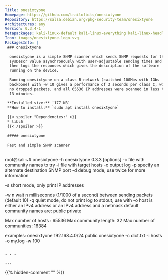 ```yaml
---
Title: onesixtyone
Homepage: https://github.com/trailofbits/onesixtyone
Repository: https://salsa.debian.org/pkg-security-team/onesixtyone
Architectures: any
Version: 0.3.4-1
Metapackages: kali-linux-default kali-linux-everything kali-linux-headless kali-linux-large kali-tools-information-gathering kali-tools-passwords 
Icon: images/onesixtyone-logo.svg
PackagesInfo: |
 ### onesixtyone
 
  onesixtyone is a simple SNMP scanner which sends SNMP requests for the
  sysDescr value asynchronously with user-adjustable sending times and
  then logs the responses which gives the description of the software
  running on the device.
   
  Running onesixtyone on a class B network (switched 100Mbs with 1Gbs
  backbone) with -w 10 gives a performance of 3 seconds per class C, with
  no dropped packets, and all 65536 IP addresses were scanned in less than
  13 minutes.
 
 **Installed size:** `177 KB`  
 **How to install:** `sudo apt install onesixtyone`  
 
 {{< spoiler "Dependencies:" >}}
 * libc6 
 {{< /spoiler >}}
 
 ##### onesixtyone
 
 Fast and simple SNMP scanner
 
 ```
 root@kali:~# onesixtyone -h
 onesixtyone 0.3.3 [options] <host> <community>
   -c <communityfile> file with community names to try
   -i <inputfile>     file with target hosts
   -o <outputfile>    output log
   -p                 specify an alternate destination SNMP port
   -d                 debug mode, use twice for more information
 
   -s                 short mode, only print IP addresses
 
   -w n               wait n milliseconds (1/1000 of a second) between sending packets (default 10)
   -q                 quiet mode, do not print log to stdout, use with -o
 host is either an IPv4 address or an IPv4 address and a netmask
 default community names are: public private
 
 Max number of hosts : 		65536
 Max community length: 		32
 Max number of communities: 	16384
 
 
 examples: onesixtyone 192.168.4.0/24 public
           onesixtyone -c dict.txt -i hosts -o my.log -w 100
 
 ```
 
 - - -
 
---
```

{{% hidden-comment "<!--Do not edit anything above this line-->" %}}
